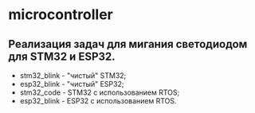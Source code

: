 # microcontroller


## Реализация задач для мигания светодиодом для STM32 и ESP32.
- stm32_blink - "чистый" STM32;
- esp32_blink - "чистый" ESP32;
- stm32_code - STM32 с использованием RTOS;
- esp32_blink - ESP32 с использованием RTOS.
